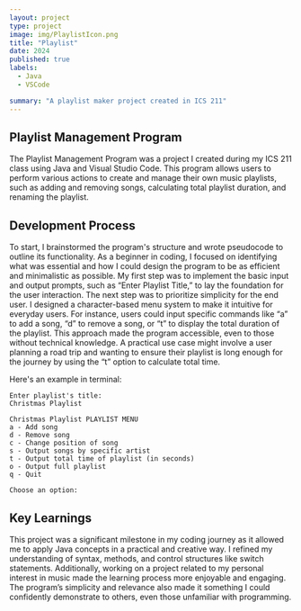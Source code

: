 ```yaml
---
layout: project
type: project
image: img/PlaylistIcon.png
title: "Playlist"
date: 2024
published: true
labels:
  - Java
  - VSCode

summary: "A playlist maker project created in ICS 211"
---
```


## Playlist Management Program
The Playlist Management Program was a project I created during my ICS 211 class using Java and Visual Studio Code. This program allows users to perform various actions to create and manage their own music playlists, such as adding and removing songs, calculating total playlist duration, and renaming the playlist.

## Development Process
To start, I brainstormed the program's structure and wrote pseudocode to outline its functionality. As a beginner in coding, I focused on identifying what was essential and how I could design the program to be as efficient and minimalistic as possible. My first step was to implement the basic input and output prompts, such as “Enter Playlist Title,” to lay the foundation for the user interaction.
The next step was to prioritize simplicity for the end user. I designed a character-based menu system to make it intuitive for everyday users. For instance, users could input specific commands like “a” to add a song, “d” to remove a song, or “t” to display the total duration of the playlist. This approach made the program accessible, even to those without technical knowledge. A practical use case might involve a user planning a road trip and wanting to ensure their playlist is long enough for the journey by using the “t” option to calculate total time.

Here's an example in terminal:

```
Enter playlist's title:
Christmas Playlist

Christmas Playlist PLAYLIST MENU
a - Add song
d - Remove song
c - Change position of song
s - Output songs by specific artist
t - Output total time of playlist (in seconds)
o - Output full playlist
q - Quit

Choose an option:

```

## Key Learnings
This project was a significant milestone in my coding journey as it allowed me to apply Java concepts in a practical and creative way. I refined my understanding of syntax, methods, and control structures like switch statements. Additionally, working on a project related to my personal interest in music made the learning process more enjoyable and engaging. The program’s simplicity and relevance also made it something I could confidently demonstrate to others, even those unfamiliar with programming.
